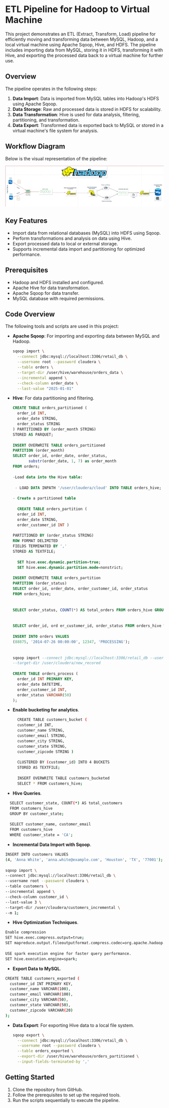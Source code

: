 # ETL Pipeline for Hadoop to Virtual Machine

This project demonstrates an ETL (Extract, Transform, Load) pipeline for efficiently moving and transforming data between MySQL, Hadoop, and a local virtual machine using Apache Sqoop, Hive, and HDFS. The pipeline includes importing data from MySQL, storing it in HDFS, transforming it with Hive, and exporting the processed data back to a virtual machine for further use.

## Overview

The pipeline operates in the following steps:

1. **Data Import**: Data is imported from MySQL tables into Hadoop's HDFS using Apache Sqoop.
2. **Data Storage**: Raw and processed data is stored in HDFS for scalability.
3. **Data Transformation**: Hive is used for data analysis, filtering, partitioning, and transformation.
4. **Data Export**: Transformed data is exported back to MySQL or stored in a virtual machine's file system for analysis.

## Workflow Diagram

Below is the visual representation of the pipeline:

![ETL Pipeline Workflow](18.01.2025_21.28.45_REC.png)

## Key Features
- Import data from relational databases (MySQL) into HDFS using Sqoop.
- Perform transformations and analysis on data using Hive.
- Export processed data to local or external storage.
- Supports incremental data import and partitioning for optimized performance.

## Prerequisites
- Hadoop and HDFS installed and configured.
- Apache Hive for data transformation.
- Apache Sqoop for data transfer.
- MySQL database with required permissions.

## Code Overview
The following tools and scripts are used in this project:

- **Apache Sqoop**: For importing and exporting data between MySQL and Hadoop.
  ```bash
  sqoop import \
    --connect jdbc:mysql://localhost:3306/retail_db \
    --username root --password cloudera \
    --table orders \
    --target-dir /user/hive/warehouse/orders_data \
    --incremental append \
    --check-column order_date \
    --last-value "2025-01-01"
  ```

- **Hive**: For data partitioning and filtering.
  ```sql
  CREATE TABLE orders_partitioned (
    order_id INT,
    order_date STRING,
    order_status STRING
  ) PARTITIONED BY (order_month STRING)
  STORED AS PARQUET;

  INSERT OVERWRITE TABLE orders_partitioned
  PARTITION (order_month)
  SELECT order_id, order_date, order_status, 
         substr(order_date, 1, 7) as order_month
  FROM orders;

  -Load data into the Hive table:

   - LOAD DATA INPATH '/user/cloudera/cloud' INTO TABLE orders_hive;

  - Create a partitioned table

    CREATE TABLE orders_partition (
    order_id INT,
    order_date STRING,
    order_customer_id INT )

  PARTITIONED BY (order_status STRING)
  ROW FORMAT DELIMITED
  FIELDS TERMINATED BY ','
  STORED AS TEXTFILE;

    SET hive.exec.dynamic.partition=true;
    SET hive.exec.dynamic.partition.mode=nonstrict;

  INSERT OVERWRITE TABLE orders_partition
  PARTITION (order_status)
  SELECT order_id, order_date, order_customer_id, order_status
  FROM orders_hive;


  SELECT order_status, COUNT(*) AS total_orders FROM orders_hive GROUP BY   order_status;


  SELECT order_id, ord er_customer_id, order_status FROM orders_hive WHERE order_status = 'PENDING';

  INSERT INTO orders VALUES 
  (88875, '2014-07-26 00:00:00', 12347, 'PROCESSING');


  sqoop import --connect jdbc:mysql://localhost:3306/retail_db --username root --password cloudera --table orders --m 1 --incremental append --check-column order_id --last-value 68883 
  --target-dir /user/cloudera/new_recored

  CREATE TABLE orders_process (
    order_id INT PRIMARY KEY,
    order_date DATETIME,
    order_customer_id INT,
    order_status VARCHAR(50)
  );

  ```
- **Enable bucketing for analytics**.
  ```bash
    CREATE TABLE customers_bucket (
    customer_id INT,
    customer_name STRING,
    customer_email STRING,
    customer_city STRING,
    customer_state STRING,
    customer_zipcode STRING )

    CLUSTERED BY (customer_id) INTO 4 BUCKETS
    STORED AS TEXTFILE;

    INSERT OVERWRITE TABLE customers_bucketed
    SELECT * FROM customers_hive;


    ```
-  **Hive Queries**.
  ```bash
    SELECT customer_state, COUNT(*) AS total_customers 
    FROM customers_hive 
    GROUP BY customer_state;

    SELECT customer_name, customer_email 
    FROM customers_hive 
    WHERE customer_state = 'CA';
  ```
-  **Incremental Data Import with Sqoop**.
  ```bash
  INSERT INTO customers VALUES
(4, 'Anna White', 'anna.white@example.com', 'Houston', 'TX', '77001');

sqoop import \
--connect jdbc:mysql://localhost:3306/retail_db \
--username root --password cloudera \
--table customers \
--incremental append \
--check-column customer_id \
--last-value 3 \
--target-dir /user/cloudera/customers_incremental \
--m 1;
  ```
-  **Hive Optimization Techniques**.
  ```bash
Enable compression 
SET hive.exec.compress.output=true;
SET mapreduce.output.fileoutputformat.compress.codec=org.apache.hadoop.io.compress.SnappyCodec;

USE spark execution engine for faster query performance.
SET hive.execution.engine=spark;
```
-  **Export Data to MySQL**.
  ```bash
  CREATE TABLE customers_exported (
    customer_id INT PRIMARY KEY,
    customer_name VARCHAR(100),
    customer_email VARCHAR(100),
    customer_city VARCHAR(50),
    customer_state VARCHAR(50),
    customer_zipcode VARCHAR(20)
);
   ```


- **Data Export**: For exporting Hive data to a local file system.
  ```bash
  sqoop export \
    --connect jdbc:mysql://localhost:3306/retail_db \
    --username root --password cloudera \
    --table orders_exported \
    --export-dir /user/hive/warehouse/orders_partitioned \
    --input-fields-terminated-by ','
  ```

## Getting Started
1. Clone the repository from GitHub.
2. Follow the prerequisites to set up the required tools.
3. Run the scripts sequentially to execute the pipeline.

